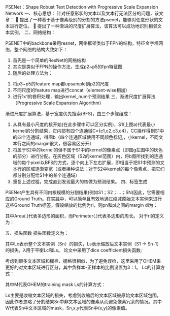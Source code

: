PSENet：Shape Robust Text Detection with Progressive Scale Expansion Network
一、核心思想：
针对任意形状的文本以及文本行无法区分的问题，该文章：
	提出了一种基于基于像素级别的分割的方法psenet，能够对任意形状的文本进行定位。
	提出了一种渐进的尺度扩展算法，该算法可以成功地识别相邻文本实例。
二、网络结构：

PSENET中的backbone采用resnet，网络框架类似于FPN的结构，特征金字塔网络，整个网络的结构大致如下：
1.	首先是一个简单的ResNet的网络结构
2.	其次是类似于FPN的操作方法，生成p2~p5的fpn特征图
3.	随后的处理方法为：
1)	将p3~p5的feature map都upsample到p2的尺度
2)	不同尺度的feature map进行concat（element-wise相加）
3)	进行1x1的卷积处理，输出kernel_num个预测结果
三、渐进尺度扩展算法（Progressive Scale Expansion Algorithm）
 
渐进尺度扩展算法，基于宽度优先搜索(BFS)，由三个步骤组成：
1.	从具有最小尺度的核开始(在此步骤中可以区分实例)，S1(上图a)代表最小kernel的分割结果，它内部有四个连通域C={c1,c2,c3,c4}，CC操作得到S1中的四个连通域，得图b（四个连通区域使用不同颜色标记,，小kernel，不同文本行之间的margin很大，很容易区分开）
2.	将属于S2中的kernel的但不属于S1中的kernel的像素点（即图g左图中的灰色的部分）进行分配。在灰色区域（S2的kernel范围）内，将b图所找到的连通域的每个pixel以BFS的方式，逐个向上下左右扩展，即相当于把S1中预测的文本行的区域逐渐变宽（或者换种说法：对于S2中kernel的每个像素点，把它们都分别分配给S1中的某个连通域）
3.	重复上述过程，完成直到发现最大的核做为预测结果。
四、标签生成
 
PSENet产生具有不同内核规模的分割结果(例如S1；S2；...；SN)因此，它需要相应的Ground Truth。在实践中，可以简单且有效地通过缩减原始文本实例来进行这些Ground Truth标签。假设缩放的比例为ri，则pn和pi之间的margin di为：
 
其中Area(.)代表多边形的面积，而Perimeter(.)代表多边形的周长。
对于ri的定义为：
 
五、损失函数
损失函数定义为：
 
其中Lc表示整个文本实例（Sn）的损失，Ls表示缩放后文本实例（S1 -> Sn-1）的损失，λ用于平衡Lc和Ls。
论文中采用了dice coefficient损失函数;
 
考虑到很多文本区域和栅栏、栅格很相似，为了避免误检，这里采用了OHEM来更好的对文本区域进行区分，其中负样本-正样本的比例设置为3：1。
Lc的计算方式：
 
其中M代表OHEM的training mask
Ls的计算方式：
 
Ls主要是收缩文本区域的损失，考虑到收缩后的文本区域被原始文本区域包围，因此作者忽略了分割结果Sn中非文本区域的像素从而避免像素冗余的情况。其中W代表Sn中文本区域的mask，Sn,x,y代表Sn中(x,y)的像素值。
